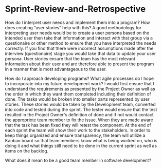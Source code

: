 # Sprint-Review-and-Retrospective
How do I interpret user needs and implement them into a program? How does creating “user stories” help with this?
A good methodology for interpreting user needs would be to create a user persona based on the intended user then take that information and interact with that group via a questionaire or other method to ensure that you have interpreted the needs correctly. If you find that there were incorrect assumptions made after the interview (questionaire) stage you would take that data to update your user persona. User stories ensure that the team has the most relevant information about their user and are therefore able to present the program in a manner that is most advantageous to the user.

How do I approach developing programs? What agile processes do I hope to incorporate into my future development work?
I would first ensure that I understand the requirements as presented by the Project Owner as well as the order in which they want them completed including their definition of done. The tasks would be broken into smaller parts represented by user stories. These stories would be taken by the Development team, converted into code and tested during the sprint. The tester would ensure that the test resulted in the Project Owner's definition of done and if not would contact the appropriote team member to fix the issue. When they are made aware that the task has been fixed they will retest the component. At the end of each sprint the team will show their work to the stakeholders. In order to keep things organized and ensure transparency, the team will utilize a Kanban board so that team members know what is being worked on, who is doing it and what things still need to be done in the current sprint as well as items on the backlog.

What does it mean to be a good team member in software development?
